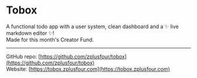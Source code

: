 # Tobox

A functional todo app with a user system, clean dashboard and a ✨ live markdown editor ✨!<br />
Made for this month's Creator Fund.

<hr />

GitHub repo: [https://github.com/zplusfour/tobox](https://github.com/zplusfour/tobox) <br />
Website: [https://tobox.zplusfour.com](https://tobox.zplusfour.com)